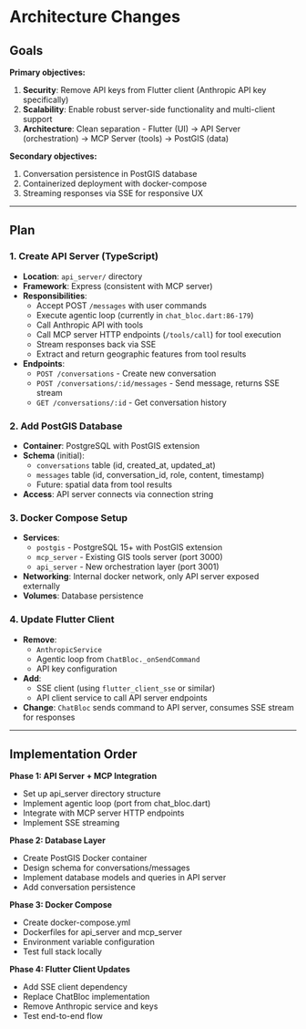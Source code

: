 # Architecture Changes

## Goals

**Primary objectives:**
1. **Security**: Remove API keys from Flutter client (Anthropic API key specifically)
2. **Scalability**: Enable robust server-side functionality and multi-client support
3. **Architecture**: Clean separation - Flutter (UI) → API Server (orchestration) → MCP Server (tools) → PostGIS (data)

**Secondary objectives:**
1. Conversation persistence in PostGIS database
2. Containerized deployment with docker-compose
3. Streaming responses via SSE for responsive UX

---

## Plan

### 1. Create API Server (TypeScript)
- **Location**: `api_server/` directory
- **Framework**: Express (consistent with MCP server)
- **Responsibilities**:
  - Accept POST `/messages` with user commands
  - Execute agentic loop (currently in `chat_bloc.dart:86-179`)
  - Call Anthropic API with tools
  - Call MCP server HTTP endpoints (`/tools/call`) for tool execution
  - Stream responses back via SSE
  - Extract and return geographic features from tool results
- **Endpoints**:
  - `POST /conversations` - Create new conversation
  - `POST /conversations/:id/messages` - Send message, returns SSE stream
  - `GET /conversations/:id` - Get conversation history

### 2. Add PostGIS Database
- **Container**: PostgreSQL with PostGIS extension
- **Schema** (initial):
  - `conversations` table (id, created_at, updated_at)
  - `messages` table (id, conversation_id, role, content, timestamp)
  - Future: spatial data from tool results
- **Access**: API server connects via connection string

### 3. Docker Compose Setup
- **Services**:
  - `postgis` - PostgreSQL 15+ with PostGIS extension
  - `mcp_server` - Existing GIS tools server (port 3000)
  - `api_server` - New orchestration layer (port 3001)
- **Networking**: Internal docker network, only API server exposed externally
- **Volumes**: Database persistence

### 4. Update Flutter Client
- **Remove**:
  - `AnthropicService`
  - Agentic loop from `ChatBloc._onSendCommand`
  - API key configuration
- **Add**:
  - SSE client (using `flutter_client_sse` or similar)
  - API client service to call API server endpoints
- **Change**: `ChatBloc` sends command to API server, consumes SSE stream for responses

---

## Implementation Order

**Phase 1: API Server + MCP Integration**
- Set up api_server directory structure
- Implement agentic loop (port from chat_bloc.dart)
- Integrate with MCP server HTTP endpoints
- Implement SSE streaming

**Phase 2: Database Layer**
- Create PostGIS Docker container
- Design schema for conversations/messages
- Implement database models and queries in API server
- Add conversation persistence

**Phase 3: Docker Compose**
- Create docker-compose.yml
- Dockerfiles for api_server and mcp_server
- Environment variable configuration
- Test full stack locally

**Phase 4: Flutter Client Updates**
- Add SSE client dependency
- Replace ChatBloc implementation
- Remove Anthropic service and keys
- Test end-to-end flow
